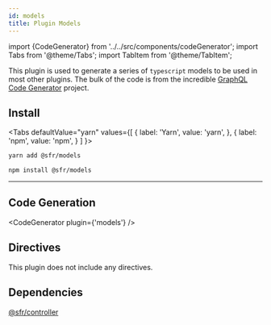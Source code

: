 ```yaml
---
id: models
title: Plugin Models
---
```


import {CodeGenerator} from '../../src/components/codeGenerator';
import Tabs from '@theme/Tabs';
import TabItem from '@theme/TabItem';

This plugin is used to generate a series of `typescript` models to be used in most other plugins. The bulk of the code is from the incredible [GraphQL Code Generator](https://graphql-code-generator.com/) project.

## Install

<Tabs
defaultValue="yarn"
values={[
{ label: 'Yarn', value: 'yarn', },
{ label: 'npm', value: 'npm', }
]
}>
<TabItem value="yarn">

```bash
yarn add @sfr/models
```

</TabItem>
<TabItem value="npm">

```bash
npm install @sfr/models
```

</TabItem>
</Tabs>

---

## Code Generation

<CodeGenerator plugin={'models'} />

## Directives

This plugin does not include any directives.

## Dependencies

[@sfr/controller](./controller.md)
